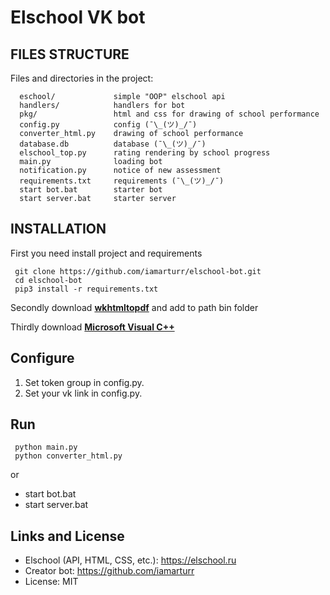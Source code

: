 # Elschool VK bot


FILES STRUCTURE
------------

Files and directories in the project:

      eschool/             simple "OOP" elschool api
      handlers/            handlers for bot
      pkg/                 html and css for drawing of school performance
      config.py            config (¯\_(ツ)_/¯)
      converter_html.py    drawing of school performance
      database.db          database (¯\_(ツ)_/¯)
      elschool_top.py      rating rendering by school progress
      main.py              loading bot
      notification.py      notice of new assessment
      requirements.txt     requirements (¯\_(ツ)_/¯)
      start bot.bat        starter bot
      start server.bat     starter server


INSTALLATION
------------
First you need install project and requirements

     git clone https://github.com/iamarturr/elschool-bot.git
     cd elschool-bot
     pip3 install -r requirements.txt

Secondly download [**wkhtmltopdf**](https://wkhtmltopdf.org/downloads.html "https://wkhtmltopdf.org/downloads.html") and add to path bin folder

Thirdly download [**Microsoft Visual C++**](https://docs.microsoft.com/en-us/cpp/windows/latest-supported-vc-redist?view=msvc-170 "https://docs.microsoft.com/en-us/cpp/windows/latest-supported-vc-redist?view=msvc-170")


## Configure

1. Set token group in config.py.
2. Set your vk link in config.py.

## Run
     python main.py
     python converter_html.py

or 
* start bot.bat
* start server.bat


## Links and License
* Elschool (API, HTML, CSS, etc.): https://elschool.ru
* Creator bot: https://github.com/iamarturr
* License: MIT
